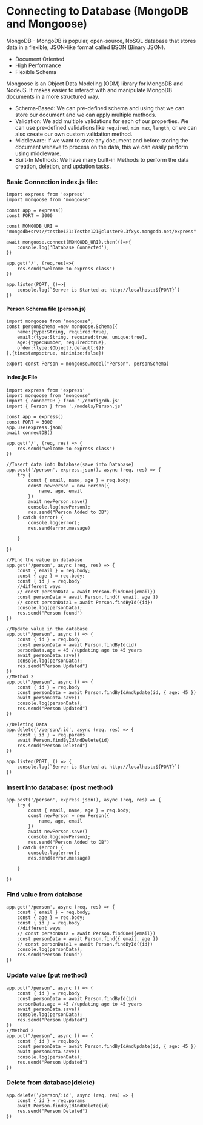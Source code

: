 # Connecting to Database (MongoDB and Mongoose)

MongoDB - MongoDB is popular, open-source, NoSQL database that stores data in a flexible, JSON-like format called BSON (Binary JSON).
- Document Oriented
- High Performance
- Flexible Schema

Mongoose is an Object Data Modeling (ODM) library for MongoDB and NodeJS. It makes easier to interact with and manipulate MongoDB documents in a more structured way.
- Schema-Based: We can pre-defined schema and using that we can store our document and we can apply multiple methods.
- Validation: We add multiple validations for each of our properties. We can use pre-defined validations like `required`, `min max`, `length`, or we can also create our own custom validation method.
- Middleware: If we want to store any document and before storing the document wehave to process on the data, this we can easily perform using middleware.
- Built-In Methods: We have many built-in Methods to perform the data creation, deletion, and updation tasks.

### Basic Connection index.js file:

    import express from 'express'
    import mongoose from 'mongoose'
    
    const app = express()
    const PORT = 3000
    
    const MONGODB_URI = "mongodb+srv://testbe121:Testbe121@cluster0.3fxys.mongodb.net/express"
    
    await mongoose.connect(MONGODB_URI).then(()=>{
        console.log('Database Connected');  
    })
    
    app.get('/', (req,res)=>{
        res.send("welcome to express class")
    })
    
    app.listen(PORT, ()=>{
        console.log(`Server is Started at http://localhost:${PORT}`)
    })

#### Person Schema file (person.js)

    import mongoose from "mongoose";
    const personSchema =new mongoose.Schema({
        name:{type:String, required:true},
        email:{type:String, required:true, unique:true},
        age:{type:Number, required:true},
        order:{type:{Object},default:{}}
    },{timestamps:true, minimize:false})
    
    export const Person = mongoose.model("Person", personSchema)

#### Index.js File

    import express from 'express'
    import mongoose from 'mongoose'
    import { connectDB } from './config/db.js'
    import { Person } from './models/Person.js'
    
    const app = express()
    const PORT = 3000
    app.use(express.json)
    await connectDB()
    
    app.get('/', (req, res) => {
        res.send("welcome to express class")
    })
    
    //Insert data into Database(save into Database)
    app.post('/person', express.json(), async (req, res) => {
        try {
            const { email, name, age } = req.body;
            const newPerson = new Person({
                name, age, email
            })
            await newPerson.save()
            console.log(newPerson);
            res.send("Person Added to DB")
        } catch (error) {
            console.log(error);
            res.send(error.message)
    
        }
    
    })
    
    //Find the value in database
    app.get('/person', async (req, res) => {
        const { email } = req.body;
        const { age } = req.body;
        const { id } = req.body
        //different ways
        // const personData = await Person.findOne({email})
        const personData = await Person.find({ email, age })
        // const personData1 = await Person.findById({id})
        console.log(personData);
        res.send("Person found")
    })
    
    //Update value in the database
    app.put("/person", async () => {
        const { id } = req.body
        const personData = await Person.findById(id)
        personData.age = 45 //updating age to 45 years
        await personData.save()
        console.log(personData);
        res.send("Person Updated")
    })
    //Method 2
    app.put("/person", async () => {
        const { id } = req.body
        const personData = await Person.findByIdAndUpdate(id, { age: 45 })
        await personData.save()
        console.log(personData);
        res.send("Person Updated")
    })
    
    //Deleting Data
    app.delete('/person/:id', async (req, res) => {
        const { id } = req.params
        await Person.findByIdAndDelete(id)
        res.send("Person Deleted")
    })
    
    app.listen(PORT, () => {
        console.log(`Server is Started at http://localhost:${PORT}`)
    })

### Insert into database: (post method)

    app.post('/person', express.json(), async (req, res) => {
        try {
            const { email, name, age } = req.body;
            const newPerson = new Person({
                name, age, email
            })
            await newPerson.save()
            console.log(newPerson);
            res.send("Person Added to DB")
        } catch (error) {
            console.log(error);
            res.send(error.message)
    
        }
    
    })

### Find value from database
    app.get('/person', async (req, res) => {
        const { email } = req.body;
        const { age } = req.body;
        const { id } = req.body
        //different ways
        // const personData = await Person.findOne({email})
        const personData = await Person.find({ email, age })
        // const personData1 = await Person.findById({id})
        console.log(personData);
        res.send("Person found")
    })

### Update value (put method)

    app.put("/person", async () => {
        const { id } = req.body
        const personData = await Person.findById(id)
        personData.age = 45 //updating age to 45 years
        await personData.save()
        console.log(personData);
        res.send("Person Updated")
    })
    //Method 2
    app.put("/person", async () => {
        const { id } = req.body
        const personData = await Person.findByIdAndUpdate(id, { age: 45 })
        await personData.save()
        console.log(personData);
        res.send("Person Updated")
    })

### Delete from database(delete)
    app.delete('/person/:id', async (req, res) => {
        const { id } = req.params
        await Person.findByIdAndDelete(id)
        res.send("Person Deleted")
    })
